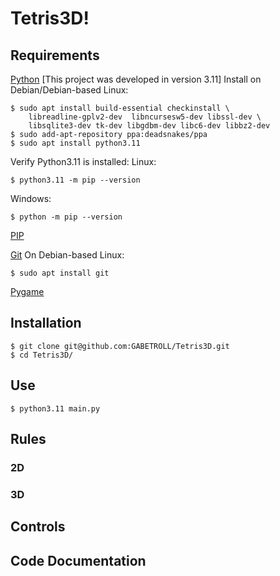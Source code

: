 # Tetris3D!
## Requirements
[Python](https://www.python.org/)
[This project was developed in version 3.11]
Install on Debian/Debian-based Linux:
```
$ sudo apt install build-essential checkinstall \
    libreadline-gplv2-dev  libncursesw5-dev libssl-dev \
    libsqlite3-dev tk-dev libgdbm-dev libc6-dev libbz2-dev
$ sudo add-apt-repository ppa:deadsnakes/ppa
$ sudo apt install python3.11
```
Verify Python3.11 is installed:
Linux:
```
$ python3.11 -m pip --version
```
Windows:
```
$ python -m pip --version
```
[PIP](https://packaging.python.org/en/latest/tutorials/installing-packages/#ensure-you-can-run-pip-from-the-command-line)

[Git](https://git-scm.com/downloads)
On Debian-based Linux:
```
$ sudo apt install git
```
[Pygame](https://www.pygame.org/wiki/GettingStarted)
## Installation
```
$ git clone git@github.com:GABETROLL/Tetris3D.git
$ cd Tetris3D/
```
## Use
```
$ python3.11 main.py
```
## Rules
### 2D
### 3D
## Controls
## Code Documentation
